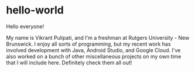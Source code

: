 # hello-world

Hello everyone!

My name is Vikrant Pulipati, and I'm a freshman at Rutgers University - New Brunswick. I enjoy all sorts of programming, but my recent work has involved development with Java, Android Studio, and Google Cloud. I've also worked on a bunch of other miscellaneous projects on my own time that I will include here. Definitely check them all out!
